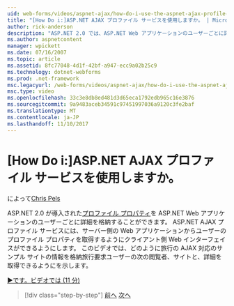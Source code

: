 ```yaml
---
uid: web-forms/videos/aspnet-ajax/how-do-i-use-the-aspnet-ajax-profile-services
title: "[How Do i:]ASP.NET AJAX プロファイル サービスを使用しますか。 | Microsoft Docs"
author: rick-anderson
description: "ASP.NET 2.0 では、ASP.NET Web アプリケーションのユーザーごとに詳細を格納する、プロファイルのプロパティが導入されました。 ASP.NET AJAX プロファイル サービスを許可しています."
ms.author: aspnetcontent
manager: wpickett
ms.date: 07/16/2007
ms.topic: article
ms.assetid: 8fc77048-4d1f-42bf-a947-ecc9a02b25c9
ms.technology: dotnet-webforms
ms.prod: .net-framework
msc.legacyurl: /web-forms/videos/aspnet-ajax/how-do-i-use-the-aspnet-ajax-profile-services
msc.type: video
ms.openlocfilehash: 33c3e8db8ed481d3d65eca1792edb965c16e3876
ms.sourcegitcommit: 9a9483aceb34591c97451997036a9120c3fe2baf
ms.translationtype: MT
ms.contentlocale: ja-JP
ms.lasthandoff: 11/10/2017
---
```

<a name="how-do-i-use-the-aspnet-ajax-profile-services"></a>[How Do i:]ASP.NET AJAX プロファイル サービスを使用しますか。
====================
によって[Chris Pels](https://twitter.com/chrispels)

ASP.NET 2.0 が導入された[プロファイル プロパティ](https://msdn.microsoft.com/en-us/library/at64shx3.aspx)を ASP.NET Web アプリケーションのユーザーごとに詳細を格納することができます。 ASP.NET AJAX プロファイル サービスには、サーバー側の Web アプリケーションからユーザーのプロファイル プロパティを取得するようにクライアント側 Web インターフェイスができるようにします。 このビデオでは、どのように旅行の AJAX 対応のサンプル サイトの情報を格納旅行要求ユーザーの次の閲覧者、サイトと、詳細を取得できるようにを示します。

[&#9654;です。ビデオでは (11 分)](https://channel9.msdn.com/Blogs/ASP-NET-Site-Videos/how-do-i-use-the-aspnet-ajax-profile-services)

>[!div class="step-by-step"]
[前へ](how-do-i-use-other-javascript-user-interface-libraries-with-aspnet-ajax.md)
[次へ](how-do-i-debug-aspnet-ajax-applications-using-visual-studio-2005.md)
